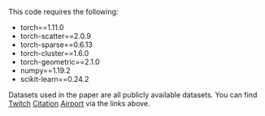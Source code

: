 This code requires the following:
* torch==1.11.0
* torch-scatter==2.0.9
* torch-sparse==0.6.13
* torch-cluster==1.6.0
* torch-geometric==2.1.0
* numpy==1.19.2
* scikit-learn==0.24.2

Datasets used in the paper are all publicly available datasets. You can find
[Twitch](https://github.com/benedekrozemberczki/datasets#twitch-social-networks)
[Citation](https://github.com/yuntaodu/ASN/tree/main/data)
[Airport](https://drive.google.com/drive/folders/1zlluWoeukD33ZxwaTRQi3jCdD0qC-I2j)
via the links above.

